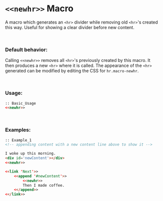 # `<<newhr>>` Macro

A macro which generates an `<hr>` divider while removing old `<hr>`'s created this way. Useful for showing a clear divider before new content.

&nbsp;

### Default behavior:
Calling `<<newhr>>` removes all `<hr>`'s previously created by this macro. It then produces a new `<hr>` where it is called. The appearance of the `<hr>` generated can be modified by editing the CSS for `hr.macro-newhr`.

&nbsp;    

### Usage:
```html
:: Basic_Usage
<<newhr>>

```

&nbsp;

### Examples:
```html
:: Example_1
<!-- appending content with a new content line above to show it -->

I woke up this morning.
<div id='newContent'></div>
<<newhr>>

<<link 'Next'>>
    <<append '#newContent'>>
        <<newhr>>
        Then I made coffee.
    <</append>>
<</link>>
```